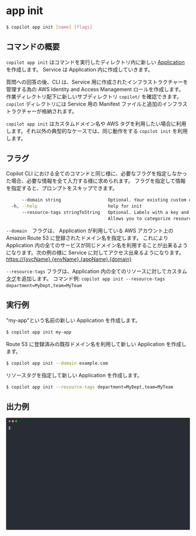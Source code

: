 # app init
```bash
$ copilot app init [name] [flags]
```

## コマンドの概要
`copilot app init` はコマンドを実行したディレクトリ内に新しい [Application](../concepts/applications.ja.md) を作成します。 Service は Application 内に作成していきます。

質問への回答の後、CLI は、Service 用に作成されたインフラストラクチャーを管理する為の AWS Identity and Access Management ロールを作成します。
作業ディレクトリ配下に新しいサブディレクトリ `copilot/` を確認できます。 `copilot` ディレクトリには Service 用の Manifest ファイルと追加のインフラストラクチャーが格納されます。

`copilot app init` はカスタムドメイン名や AWS タグを利用したい場合に利用します。それ以外の典型的なケースでは、同じ動作をする `copilot init` を利用します。

## フラグ
Copilot CLI における全てのコマンドと同じ様に、必要なフラグを指定しなかった場合、必要な情報を全て入力する様に求められます。
フラグを指定して情報を指定すると、プロンプトをスキップできます。
```bash
      --domain string                  Optional. Your existing custom domain name.
  -h, --help                           help for init
      --resource-tags stringToString   Optional. Labels with a key and value separated by commas.
                                       Allows you to categorize resources. (default [])
```
`--domain`　フラグは、 Application が利用している AWS アカウント上の Amazon Route 53 に登録されたドメイン名を指定します。
これにより Application 内の全てのサービスが同じドメイン名を利用することが出来るようになります。次の例の様に Service に対してアクセス出来るようになります。
[https://{svcName}.{envName}.{appName}.{domain}](https://{svcName}.{envName}.{appName}.{domain})

`--resource-tags` フラグは、Application 内の全てのリソースに対してカスタム[タグ](https://docs.aws.amazon.com/general/latest/gr/aws_tagging.html)を追加します。
コマンド例: `copilot app init --resource-tags department=MyDept,team=MyTeam`

## 実行例
"my-app"という名前の新しい Application を作成します。
```bash
$ copilot app init my-app
```
Route 53 に登録済みの既存ドメイン名を利用して新しい Application を作成します。
```bash
$ copilot app init --domain example.com
```
リソースタグを指定して新しい Application を作成します。
```bash
$ copilot app init --resource-tags department=MyDept,team=MyTeam
```
## 出力例

![Running copilot app init](https://raw.githubusercontent.com/kohidave/copilot-demos/master/app-init.edited.svg?sanitize=true)
